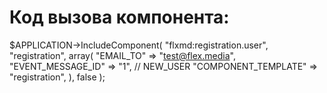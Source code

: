 # Код вызова компонента:

$APPLICATION->IncludeComponent(
    "flxmd:registration.user",
    "registration",
    array(
        "EMAIL_TO" => "test@flex.media",
        "EVENT_MESSAGE_ID" => "1", // NEW_USER
        "COMPONENT_TEMPLATE" => "registration",
    ),
    false
);

